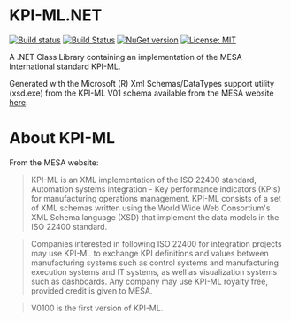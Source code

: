 # KPI-ML.NET

[![Build status](https://ci.appveyor.com/api/projects/status/8eu9bn3ov8xch375?svg=true)](https://ci.appveyor.com/project/jpdillingham/kpi-ml-net)
[![Build Status](https://travis-ci.org/jpdillingham/KPI-ML.NET.svg?branch=master)](https://travis-ci.org/jpdillingham/KPI-ML.NET)
[![NuGet version](https://img.shields.io/nuget/v/KPI-ML.NET.svg)](https://www.nuget.org/packages/KPI-ML.NET/)
[![License: MIT](https://img.shields.io/badge/License-MIT-blue.svg)](https://github.com/jpdillingham/KPI-ML.NET/blob/master/LICENSE)

A .NET Class Library containing an implementation of the MESA International standard KPI-ML.

Generated with the Microsoft (R) Xml Schemas/DataTypes support utility (xsd.exe) from the KPI-ML V01 schema available from the MESA website [here](https://services.mesa.org/ResourceLibrary/ShowResource/8c814090-51b7-476c-8e64-3d0b3ae7ced2).

# About KPI-ML

From the MESA website:

> KPI-ML is an XML implementation of the ISO 22400 standard, Automation systems integration - Key performance indicators (KPIs) for manufacturing operations management.  KPI-ML consists of a set of XML schemas written using the World Wide Web Consortium's XML Schema language (XSD) that implement the data models in the ISO 22400 standard.

> Companies interested in following ISO 22400 for integration projects may use KPI-ML to exchange KPI definitions and values between manufacturing systems such as control systems and manufacturing execution systems and IT systems, as well as visualization systems such as dashboards. Any company may use KPI-ML royalty free, provided credit is given to MESA.

> V0100 is the first version of KPI-ML.